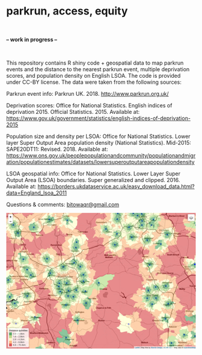 # parkrun, access, equity

<br>

  **– work in progress –**

<br>

This repository contains R shiny code + geospatial data to map parkrun events and the distance to the nearest parkrun event, multiple deprivation scores, and population density on English LSOA. The code is provided under CC-BY license. The data were taken from the following sources:

Parkrun event info: 
Parkrun UK. 2018. http://www.parkrun.org.uk/

Deprivation scores: 
Office for National Statistics. English indices of deprivation 2015. Official Statistics. 2015. Available at: https://www.gov.uk/government/statistics/english-indices-of-deprivation-2015 

Population size and density per LSOA: 
Office for National Statistics. Lower layer Super Output Area population density (National Statistics). Mid-2015: SAPE20DT11: Revised. 2018. Available at: https://www.ons.gov.uk/peoplepopulationandcommunity/populationandmigration/populationestimates/datasets/lowersuperoutputareapopulationdensity 


LSOA geospatial info: 
Office for National Statistics. Lower Layer Super Output Area (LSOA) boundaries. Super generalized and clipped. 2016. Available at: https://borders.ukdataservice.ac.uk/easy_download_data.html?data=England_lsoa_2011

Questions & comments: bitowaqr@gmail.com 


![Distance to the nearest parkrun event around Sheffield](https://github.com/bitowaqr/parkrun_access_equity/raw/master/Untitled.png)

